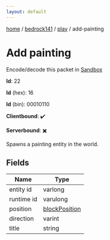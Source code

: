 ```yaml
---
layout: default
---
```


[home](/)  /  [bedrock141](/protocol/bedrock141)  /  [play](/protocol/bedrock141/play)  /  add-painting

# Add painting

Encode/decode this packet in [Sandbox](../../../sandbox/bedrock141#play.add_painting)

**Id**: 22

**Id** (hex): 16

**Id** (bin): 00010110

**Clientbound**: ✔️

**Serverbound**: ✖️

Spawns a painting entity in the world.

## Fields

Name | Type
---|---
entity id | varlong
runtime id | varulong
position | [blockPosition](/protocol/bedrock141/types/block-position)
direction | varint
title | string
